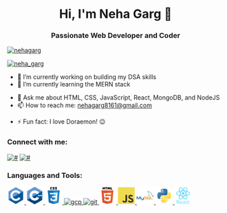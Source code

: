 <!--#### Hi, I'm Neha Garg 👋-->
<h1 align="center">Hi, I'm Neha Garg 👋</h1>
<h3 align="center">Passionate Web Developer and Coder</h3>
<p align="left" dir="auto"> <a target="_blank" rel="noopener noreferrer nofollow" href="https://camo.githubusercontent.com/9dead1a897a12bef0b894f358fbbf14cafe1d86003caa0fe7cda1a17ac164430/68747470733a2f2f6b6f6d617265762e636f6d2f67687076632f3f757365726e616d653d706f6f6a6172616d6e616e6579266c6162656c3d50726f66696c65253230766965777326636f6c6f723d306537356236267374796c653d666c6174"><img src="https://camo.githubusercontent.com/9dead1a897a12bef0b894f358fbbf14cafe1d86003caa0fe7cda1a17ac164430/68747470733a2f2f6b6f6d617265762e636f6d2f67687076632f3f757365726e616d653d706f6f6a6172616d6e616e6579266c6162656c3d50726f66696c65253230766965777326636f6c6f723d306537356236267374796c653d666c6174" alt="nehagarg" data-canonical-src="https://komarev.com/ghpvc/?username=Nehagarg816&amp;label=Profile%20views&amp;color=0e75b6&amp;style=flat" style="max-width: 100%;"></a> </p>
<p align="left" dir="auto"> <a href="https://www.linkedin.com/in/neha-garg-409228211/" rel="nofollow"><img src="https://camo.githubusercontent.com/6f0aa16614edb0096a126a574bf3fcf7fbf5e759da6309c57acc905e30de2490/68747470733a2f2f696d672e736869656c64732e696f2f747769747465722f666f6c6c6f772f706f6f6a615f72616d6e616e65793f6c6f676f3d74776974746572267374796c653d666f722d7468652d6261646765" alt="neha_garg" data-canonical-src="https://img.shields.io/badge/linkedin-%230077B5.svg?style=for-the-badge&logo=linkedin&logoColor=white" style="max-width: 100%;"></a> </p>
<!--
**Nehagarg816/Nehagarg816** is a ✨ _special_ ✨ repository because its `README.md` (this file) appears on your GitHub profile.
Here are some ideas to get you started:
-->

- 🔭 I’m currently working on building my DSA skills
- 🌱 I’m currently learning the MERN stack
<!-- 👯 I’m looking to collaborate on ...-->
<!-- 🤔 I’m looking for help with ...-->
- 💬 Ask me about HTML, CSS, JavaScript, React, MongoDB, and NodeJS
- 📫 How to reach me: nehagarg8161@gmail.com
<!-- 😄 Pronouns: ...-->
- ⚡ Fun fact: I love Doraemon! 😉

<h3>Connect with me:</h3>
<a href="https://www.linkedin.com/in/neha-garg-409228211/" rel="nofollow"><img align="center" src="https://raw.githubusercontent.com/rahuldkjain/github-profile-readme-generator/master/src/images/icons/Social/linked-in-alt.svg" alt="#" height="30" width="40" style="max-width: 100%;"></a>
<a href="https://twitter.com/NehaGar73299884" rel="nofollow"><img align="center" src="https://raw.githubusercontent.com/rahuldkjain/github-profile-readme-generator/master/src/images/icons/Social/twitter.svg" alt="#" height="30" width="40" style="max-width: 100%;"></a>

<h3>Languages and Tools:</h3>
<p align="left" dir="auto"> <a href="https://www.cprogramming.com/" rel="nofollow"> <img src="https://raw.githubusercontent.com/devicons/devicon/master/icons/c/c-original.svg" alt="c" width="40" height="40" style="max-width: 100%;"> </a> 
<a href="https://www.w3schools.com/cpp/" rel="nofollow"> <img src="https://raw.githubusercontent.com/devicons/devicon/master/icons/cplusplus/cplusplus-original.svg" alt="cplusplus" width="40" height="40" style="max-width: 100%;"> </a> <a href="https://www.w3schools.com/css/" rel="nofollow"> <img src="https://raw.githubusercontent.com/devicons/devicon/master/icons/css3/css3-original-wordmark.svg" alt="css3" width="40" height="40" style="max-width: 100%;"> </a>
<a href="https://cloud.google.com" rel="nofollow"> <img src="https://camo.githubusercontent.com/c5154bccf972e16333d42688e3e02a424b422a557fdbbac94972dcd2eebfe590/68747470733a2f2f7777772e766563746f726c6f676f2e7a6f6e652f6c6f676f732f676f6f676c655f636c6f75642f676f6f676c655f636c6f75642d69636f6e2e737667" alt="gcp" width="40" height="40" data-canonical-src="https://www.vectorlogo.zone/logos/google_cloud/google_cloud-icon.svg" style="max-width: 100%;"> </a> <a href="https://git-scm.com/" rel="nofollow"> <img src="https://camo.githubusercontent.com/fcafa5ebc1f5f789ae7d012a3ecd8fe7bda49516591caf7c37698f764165d880/68747470733a2f2f7777772e766563746f726c6f676f2e7a6f6e652f6c6f676f732f6769742d73636d2f6769742d73636d2d69636f6e2e737667" alt="git" width="40" height="40" data-canonical-src="https://www.vectorlogo.zone/logos/git-scm/git-scm-icon.svg" style="max-width: 100%;"> </a> <a href="https://www.w3.org/html/" rel="nofollow"> <img src="https://raw.githubusercontent.com/devicons/devicon/master/icons/html5/html5-original-wordmark.svg" alt="html5" width="40" height="40" style="max-width: 100%;"> </a> <a href="https://developer.mozilla.org/en-US/docs/Web/JavaScript" rel="nofollow"> <img src="https://raw.githubusercontent.com/devicons/devicon/master/icons/javascript/javascript-original.svg" alt="javascript" width="40" height="40" style="max-width: 100%;"> </a> <a href="https://www.mysql.com/" rel="nofollow"> <img src="https://raw.githubusercontent.com/devicons/devicon/master/icons/mysql/mysql-original-wordmark.svg" alt="mysql" width="40" height="40" style="max-width: 100%;"> </a> <a href="https://www.python.org" rel="nofollow"> <img src="https://raw.githubusercontent.com/devicons/devicon/master/icons/python/python-original.svg" alt="python" width="40" height="40" style="max-width: 100%;"> </a> <a href="https://reactjs.org/" rel="nofollow"> <img src="https://raw.githubusercontent.com/devicons/devicon/master/icons/react/react-original-wordmark.svg" alt="react" width="40" height="40" style="max-width: 100%;"> </a> </p>
